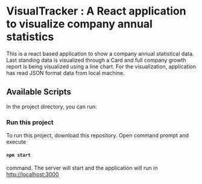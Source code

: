 # VisualTracker : A React application to visualize company annual statistics
This is a react based application to show a company annual statistical data. Last standing data is visualized through a Card and full company growth report is being visualized using a line chart. For the visualization, application has read JSON format data from local machine.

## Available Scripts

In the project directory, you can run:

### Run this project
To run this project, download this repository. Open command prompt and execute <h4> `npm start` </h4> command. The server will start and the application will run in [http://localhost:3000](http://localhost:3000)


